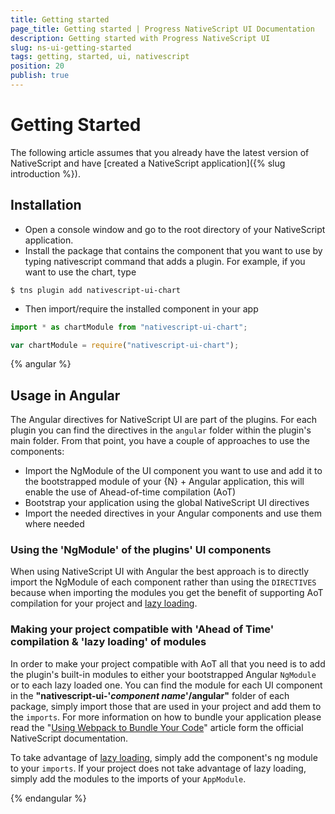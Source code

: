 ```yaml
---
title: Getting started
page_title: Getting started | Progress NativeScript UI Documentation
description: Getting started with Progress NativeScript UI
slug: ns-ui-getting-started
tags: getting, started, ui, nativescript
position: 20
publish: true
---
```


# Getting Started
The following article assumes that you already have the latest version of NativeScript and have [created a NativeScript application]({% slug introduction %}).

## Installation

- Open a console window and go to the root directory of your NativeScript application.
- Install the package that contains the component that you want to use by typing nativescript command that adds a plugin. For example, if you want to use the chart, type  
````
$ tns plugin add nativescript-ui-chart
````
- Then import/require the installed component in your app

```TypeScript
import * as chartModule from "nativescript-ui-chart";
```
```JavaScript
var chartModule = require("nativescript-ui-chart");
```
{% angular %}

## Usage in Angular

The Angular directives for NativeScript UI are part of the plugins. For each plugin you can find the directives in the `angular` folder within the plugin's main folder. From that point, you have a couple of approaches to use the components:

- Import the NgModule of the UI component you want to use and add it to the bootstrapped module of your {N} + Angular application, this will enable the use of Ahead-of-time compilation (AoT)
- Bootstrap your application using the global NativeScript UI directives
- Import the needed directives in your Angular components and use them where needed

### Using the 'NgModule' of the plugins' UI components
When using NativeScript UI with Angular the best approach is to directly import the NgModule of each component rather than using the `DIRECTIVES` because when importing the modules you get the benefit of supporting AoT compilation for your project and [lazy loading](https://angular.io/guide/ngmodule#lazy-loading-modules-with-the-router).


### Making your project compatible with 'Ahead of Time' compilation & 'lazy loading' of modules
In order to make your project compatible with AoT all that you need is to add the plugin's built-in modules to either your bootstrapped Angular `NgModule` or to each lazy loaded one. You can find the module for each UI component in the **"nativescript-ui-'_component name_'/angular"** folder of each package, simply import those that are used in your project and add them to the `imports`. For more information on how to bundle your application please read the "[Using Webpack to Bundle Your Code](https://docs.nativescript.org/tooling/bundling-with-webpack)" article form the official NativeScript documentation.

To take advantage of [lazy loading](https://angular.io/guide/ngmodule#lazy-loading-modules-with-the-router), simply add the component's ng module to your `imports`. If your project does not take advantage of lazy loading, simply add the modules to the imports of your `AppModule`.

{% endangular %}

